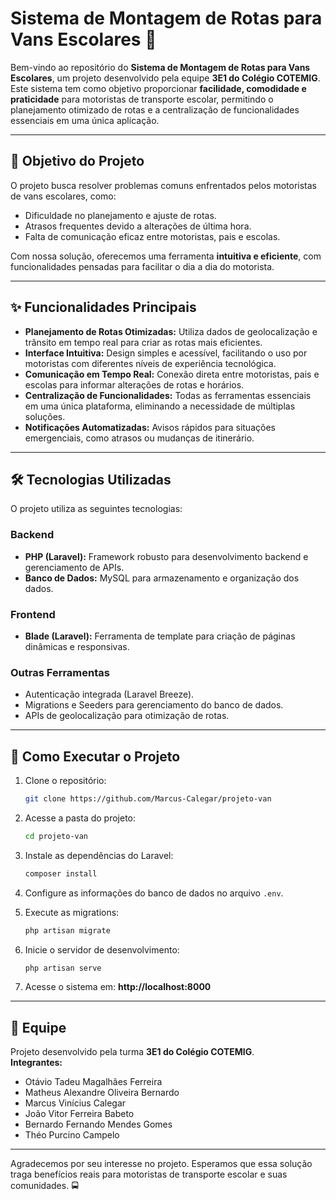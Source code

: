 # Sistema de Montagem de Rotas para Vans Escolares 🚐

Bem-vindo ao repositório do **Sistema de Montagem de Rotas para Vans Escolares**, um projeto desenvolvido pela equipe **3E1 do Colégio COTEMIG**. Este sistema tem como objetivo proporcionar **facilidade, comodidade e praticidade** para motoristas de transporte escolar, permitindo o planejamento otimizado de rotas e a centralização de funcionalidades essenciais em uma única aplicação.

---

## 🎯 **Objetivo do Projeto**

O projeto busca resolver problemas comuns enfrentados pelos motoristas de vans escolares, como:
- Dificuldade no planejamento e ajuste de rotas.
- Atrasos frequentes devido a alterações de última hora.
- Falta de comunicação eficaz entre motoristas, pais e escolas.

Com nossa solução, oferecemos uma ferramenta **intuitiva e eficiente**, com funcionalidades pensadas para facilitar o dia a dia do motorista.

---

## ✨ **Funcionalidades Principais**

- **Planejamento de Rotas Otimizadas:** Utiliza dados de geolocalização e trânsito em tempo real para criar as rotas mais eficientes.
- **Interface Intuitiva:** Design simples e acessível, facilitando o uso por motoristas com diferentes níveis de experiência tecnológica.
- **Comunicação em Tempo Real:** Conexão direta entre motoristas, pais e escolas para informar alterações de rotas e horários.
- **Centralização de Funcionalidades:** Todas as ferramentas essenciais em uma única plataforma, eliminando a necessidade de múltiplas soluções.
- **Notificações Automatizadas:** Avisos rápidos para situações emergenciais, como atrasos ou mudanças de itinerário.

---

## 🛠 **Tecnologias Utilizadas**

O projeto utiliza as seguintes tecnologias:

### **Backend**
- **PHP (Laravel):** Framework robusto para desenvolvimento backend e gerenciamento de APIs.
- **Banco de Dados:** MySQL para armazenamento e organização dos dados.

### **Frontend**
- **Blade (Laravel):** Ferramenta de template para criação de páginas dinâmicas e responsivas.

### **Outras Ferramentas**
- Autenticação integrada (Laravel Breeze).
- Migrations e Seeders para gerenciamento do banco de dados.
- APIs de geolocalização para otimização de rotas.

---

## 🚀 **Como Executar o Projeto**

1. Clone o repositório:
   ```bash
   git clone https://github.com/Marcus-Calegar/projeto-van
   ```

2. Acesse a pasta do projeto:
   ```bash
   cd projeto-van
   ```

3. Instale as dependências do Laravel:
   ```bash
   composer install
   ```

4. Configure as informações do banco de dados no arquivo `.env`.

5. Execute as migrations:
   ```bash
   php artisan migrate
   ```

6. Inicie o servidor de desenvolvimento:
   ```bash
   php artisan serve
   ```

7. Acesse o sistema em: **http://localhost:8000**

---

## 👥 **Equipe**

Projeto desenvolvido pela turma **3E1 do Colégio COTEMIG**.  
**Integrantes:**  
- Otávio Tadeu Magalhães Ferreira 
- Matheus Alexandre Oliveira Bernardo  
- Marcus Vinícius Calegar  
- João Vitor Ferreira Babeto  
- Bernardo Fernando Mendes Gomes  
- Théo Purcino Campelo  

---

Agradecemos por seu interesse no projeto. Esperamos que essa solução traga benefícios reais para motoristas de transporte escolar e suas comunidades. 🚍

